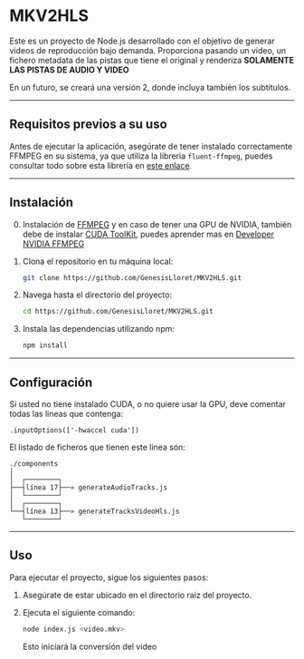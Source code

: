 # MKV2HLS

Este es un proyecto de Node.js desarrollado con el objetivo de generar videos de reproducción bajo demanda.
Proporciona pasando un video, un fichero metadata de las pistas que tiene el original y renderiza __SOLAMENTE LAS PISTAS DE AUDIO Y VIDEO__

En un futuro, se creará una versión 2, donde incluya también los subtitulos.

---

## Requisitos previos a su uso

Antes de ejecutar la aplicación, asegúrate de tener instalado correctamente FFMPEG en su sistema, ya que utiliza la libreria `fluent-ffmpeg`, puedes consultar todo sobre esta librería en [este enlace](https://www.npmjs.com/package/fluent-ffmpeg).

---

## Instalación

0. Instalación de [FFMPEG](https://ffmpeg.org/) y en caso de tener una GPU de NVIDIA, también debe de instalar [CUDA ToolKit](https://developer.nvidia.com/cuda-toolkit), puedes aprender mas en [Developer NVIDIA FFMPEG ](https://developer.nvidia.com/ffmpeg)

1. Clona el repositorio en tu máquina local:

   ```bash
   git clone https://github.com/GenesisLloret/MKV2HLS.git
   ```

2. Navega hasta el directorio del proyecto:

   ```bash
   cd https://github.com/GenesisLloret/MKV2HLS.git
   ```

3. Instala las dependencias utilizando npm:

   ```bash
   npm install
   ```

---

## Configuración

Si usted no tiene instalado CUDA, o no quiere usar la GPU, deve comentar todas las lineas que contenga:

```.inputOptions(['-hwaccel cuda'])```

El listado de ficheros que tienen este linea són:
```
./components
│
│  ┌────────┐
├──┤línea 17├──» generateAudioTracks.js
│  └────────┘
│  ┌────────┐
└──┤línea 13├──» generateTracksVideoHls.js
   └────────┘

```

---

## Uso

Para ejecutar el proyecto, sigue los siguientes pasos:

1. Asegúrate de estar ubicado en el directorio raíz del proyecto.

2. Ejecuta el siguiente comando:

   ```bash
   node index.js <video.mkv>
   ```

   Esto iniciará la conversión del video

